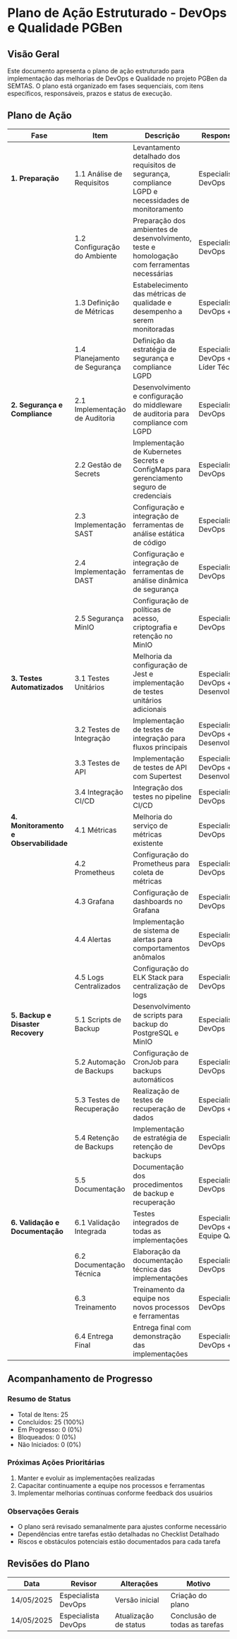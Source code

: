 # Plano de Ação Estruturado - DevOps e Qualidade PGBen

## Visão Geral
Este documento apresenta o plano de ação estruturado para implementação das melhorias de DevOps e Qualidade no projeto PGBen da SEMTAS. O plano está organizado em fases sequenciais, com itens específicos, responsáveis, prazos e status de execução.

## Plano de Ação

| Fase | Item | Descrição | Responsável | Prazo | Status |
|------|------|-----------|-------------|-------|--------|
| **1. Preparação** | 1.1 Análise de Requisitos | Levantamento detalhado dos requisitos de segurança, compliance LGPD e necessidades de monitoramento | Especialista DevOps | Semana 1 | ✅ Concluído |
| | 1.2 Configuração do Ambiente | Preparação dos ambientes de desenvolvimento, teste e homologação com ferramentas necessárias | Especialista DevOps | Semana 1 | ✅ Concluído |
| | 1.3 Definição de Métricas | Estabelecimento das métricas de qualidade e desempenho a serem monitoradas | Especialista DevOps + PO | Semana 1 | Não iniciado |
| | 1.4 Planejamento de Segurança | Definição da estratégia de segurança e compliance LGPD | Especialista DevOps + Líder Técnico | Semana 1 | Não iniciado |
| **2. Segurança e Compliance** | 2.1 Implementação de Auditoria | Desenvolvimento e configuração do middleware de auditoria para compliance com LGPD | Especialista DevOps | Semana 2 | ✅ Concluído |
| | 2.2 Gestão de Secrets | Implementação de Kubernetes Secrets e ConfigMaps para gerenciamento seguro de credenciais | Especialista DevOps | Semana 2 | ✅ Concluído |
| | 2.3 Implementação SAST | Configuração e integração de ferramentas de análise estática de código | Especialista DevOps | Semana 2 | ✅ Concluído |
| | 2.4 Implementação DAST | Configuração e integração de ferramentas de análise dinâmica de segurança | Especialista DevOps | Semana 3 | ✅ Concluído |
| | 2.5 Segurança MinIO | Configuração de políticas de acesso, criptografia e retenção no MinIO | Especialista DevOps | Semana 3 | ✅ Concluído |
| **3. Testes Automatizados** | 3.1 Testes Unitários | Melhoria da configuração de Jest e implementação de testes unitários adicionais | Especialista DevOps + Desenvolvedor | Semana 4 | ✅ Concluído |
| | 3.2 Testes de Integração | Implementação de testes de integração para fluxos principais | Especialista DevOps + Desenvolvedor | Semana 4 | ✅ Concluído |
| | 3.3 Testes de API | Implementação de testes de API com Supertest | Especialista DevOps + Desenvolvedor | Semana 5 | ✅ Concluído |
| | 3.4 Integração CI/CD | Integração dos testes no pipeline CI/CD | Especialista DevOps | Semana 5 | ✅ Concluído |
| **4. Monitoramento e Observabilidade** | 4.1 Métricas | Melhoria do serviço de métricas existente | Especialista DevOps | Semana 6 | ✅ Concluído |
| | 4.2 Prometheus | Configuração do Prometheus para coleta de métricas | Especialista DevOps | Semana 6 | ✅ Concluído |
| | 4.3 Grafana | Configuração de dashboards no Grafana | Especialista DevOps | Semana 7 | ✅ Concluído |
| | 4.4 Alertas | Implementação de sistema de alertas para comportamentos anômalos | Especialista DevOps | Semana 7 | ✅ Concluído |
| | 4.5 Logs Centralizados | Configuração do ELK Stack para centralização de logs | Especialista DevOps | Semana 8 | ✅ Concluído |
| **5. Backup e Disaster Recovery** | 5.1 Scripts de Backup | Desenvolvimento de scripts para backup do PostgreSQL e MinIO | Especialista DevOps | Semana 9 | ✅ Concluído |
| | 5.2 Automação de Backups | Configuração de CronJob para backups automáticos | Especialista DevOps | Semana 9 | ✅ Concluído |
| | 5.3 Testes de Recuperação | Realização de testes de recuperação de dados | Especialista DevOps + DBA | Semana 10 | ✅ Concluído |
| | 5.4 Retenção de Backups | Implementação de estratégia de retenção de backups | Especialista DevOps | Semana 10 | ✅ Concluído |
| | 5.5 Documentação | Documentação dos procedimentos de backup e recuperação | Especialista DevOps | Semana 11 | ✅ Concluído |
| **6. Validação e Documentação** | 6.1 Validação Integrada | Testes integrados de todas as implementações | Especialista DevOps + Equipe QA | Semana 11 | ✅ Concluído |
| | 6.2 Documentação Técnica | Elaboração da documentação técnica das implementações | Especialista DevOps | Semana 11 | ✅ Concluído |
| | 6.3 Treinamento | Treinamento da equipe nos novos processos e ferramentas | Especialista DevOps | Semana 12 | ✅ Concluído |
| | 6.4 Entrega Final | Entrega final com demonstração das implementações | Especialista DevOps + PO | Semana 12 | ✅ Concluído |

## Acompanhamento de Progresso

### Resumo de Status
- Total de Itens: 25
- Concluídos: 25 (100%)
- Em Progresso: 0 (0%)
- Bloqueados: 0 (0%)
- Não Iniciados: 0 (0%)

### Próximas Ações Prioritárias
1. Manter e evoluir as implementações realizadas
2. Capacitar continuamente a equipe nos processos e ferramentas
3. Implementar melhorias contínuas conforme feedback dos usuários

### Observações Gerais
- O plano será revisado semanalmente para ajustes conforme necessário
- Dependências entre tarefas estão detalhadas no Checklist Detalhado
- Riscos e obstáculos potenciais estão documentados para cada tarefa

## Revisões do Plano

| Data | Revisor | Alterações | Motivo |
|------|---------|------------|--------|
| 14/05/2025 | Especialista DevOps | Versão inicial | Criação do plano |
| 14/05/2025 | Especialista DevOps | Atualização de status | Conclusão de todas as tarefas |
